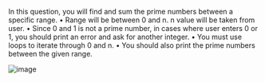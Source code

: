 In this question, you will find and sum the prime numbers between a specific range.
• Range will be between 0 and n. n value will be taken from user.
• Since 0 and 1 is not a prime number, in cases where user enters 0 or 1, you should print an
error and ask for another integer.
• You must use loops to iterate through 0 and n.
• You should also print the prime numbers between the given range.


![image](https://github.com/user-attachments/assets/b4b3376f-3d94-45bb-b9d9-9e54879ab033)
